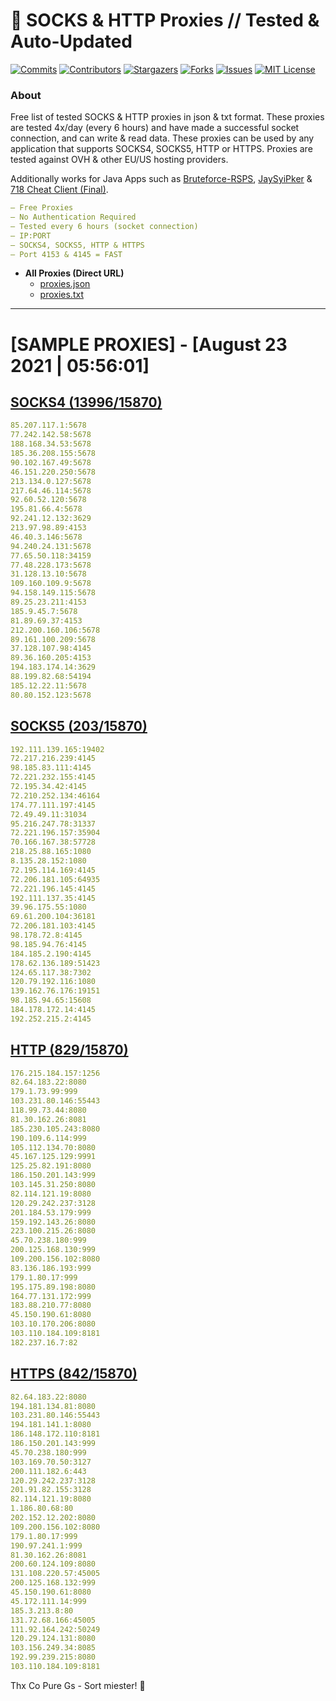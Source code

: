 <!-- MARKDOWN LINKS & IMAGES -->
<!-- https://www.markdownguide.org/basic-syntax/#reference-style-links -->
[contributors-shield]: https://img.shields.io/github/contributors/KaiBurton/free-proxies-autoupdated?style=for-the-badge
[contributors-url]: https://github.com/KaiBurton/free-proxies-autoupdated/graphs/contributors
[forks-shield]: https://img.shields.io/github/forks/KaiBurton/free-proxies-autoupdated?style=for-the-badge
[forks-url]: https://github.com/KaiBurton/free-proxies-autoupdated/network/members
[stars-shield]: https://img.shields.io/github/stars/KaiBurton/free-proxies-autoupdated?style=for-the-badge
[stars-url]: https://github.com/KaiBurton/free-proxies-autoupdated/stargazers
[issues-shield]: https://img.shields.io/github/issues/KaiBurton/free-proxies-autoupdated?style=for-the-badge
[issues-url]: https://github.com/KaiBurton/free-proxies-autoupdated/issues
[license-shield]: https://img.shields.io/github/license/KaiBurton/free-proxies-autoupdated?style=for-the-badge
[license-url]: https://github.com/KaiBurton/free-proxies-autoupdated/blob/main/LICENSE
[commit-shield]: https://img.shields.io/github/last-commit/KaiBurton/free-proxies-autoupdated?style=for-the-badge
[commit-url]: https://github.com/KaiBurton/free-proxies-autoupdated/commits/main

# 🎁 SOCKS & HTTP Proxies // Tested & Auto-Updated

[![Commits][commit-shield]][commit-url]
[![Contributors][contributors-shield]][contributors-url]
[![Stargazers][stars-shield]][stars-url]
[![Forks][forks-shield]][forks-url]
[![Issues][issues-shield]][issues-url]
[![MIT License][license-shield]][license-url]

### About
Free list of tested SOCKS & HTTP proxies in json & txt format. These proxies are tested 4x/day (every 6 hours) and have made a successful socket connection, and can write & read data. These proxies can be used by any application that supports SOCKS4, SOCKS5, HTTP or HTTPS. Proxies are tested against OVH & other EU/US hosting providers.

Additionally works for Java Apps such as [Bruteforce-RSPS](https://github.com/KaiBurton/Bruteforce-RSPS), [JaySyiPker](https://github.com/JayArrowz/JaySyiPker) & [718 Cheat Client (Final)](https://github.com/KaiBurton/718-Cheat-Client-Final). 

```yaml
— Free Proxies
— No Authentication Required
— Tested every 6 hours (socket connection)
— IP:PORT
— SOCKS4, SOCKS5, HTTP & HTTPS
— Port 4153 & 4145 = FAST
```

- **All Proxies (Direct URL)**
  - [proxies.json](https://raw.githubusercontent.com/KaiBurton/free-proxies-autoupdated/main/proxies.json)
  - [proxies.txt](https://raw.githubusercontent.com/KaiBurton/free-proxies-autoupdated/main/proxies.txt)

---

# [SAMPLE PROXIES] - [August 23 2021 | 05:56:01]

## [SOCKS4 (13996/15870)](https://raw.githubusercontent.com/KaiBurton/free-proxies-autoupdated/main/proxies-socks4.txt)
```yaml
85.207.117.1:5678
77.242.142.58:5678
188.168.34.53:5678
185.36.208.155:5678
90.102.167.49:5678
46.151.220.250:5678
213.134.0.127:5678
217.64.46.114:5678
92.60.52.120:5678
195.81.66.4:5678
92.241.12.132:3629
213.97.98.89:4153
46.40.3.146:5678
94.240.24.131:5678
77.65.50.118:34159
77.48.228.173:5678
31.128.13.10:5678
109.160.109.9:5678
94.158.149.115:5678
89.25.23.211:4153
185.9.45.7:5678
81.89.69.37:4153
212.200.160.106:5678
89.161.100.209:5678
37.128.107.98:4145
89.36.160.205:4153
194.183.174.14:3629
88.199.82.68:54194
185.12.22.11:5678
80.80.152.123:5678
```

## [SOCKS5 (203/15870)](https://raw.githubusercontent.com/KaiBurton/free-proxies-autoupdated/main/proxies-socks5.txt)
```yaml
192.111.139.165:19402
72.217.216.239:4145
98.185.83.111:4145
72.221.232.155:4145
72.195.34.42:4145
72.210.252.134:46164
174.77.111.197:4145
72.49.49.11:31034
95.216.247.78:31337
72.221.196.157:35904
70.166.167.38:57728
218.25.88.165:1080
8.135.28.152:1080
72.195.114.169:4145
72.206.181.105:64935
72.221.196.145:4145
192.111.137.35:4145
39.96.175.55:1080
69.61.200.104:36181
72.206.181.103:4145
98.178.72.8:4145
98.185.94.76:4145
184.185.2.190:4145
178.62.136.189:51423
124.65.117.38:7302
120.79.192.116:1080
139.162.76.176:19151
98.185.94.65:15608
184.178.172.14:4145
192.252.215.2:4145
```

## [HTTP (829/15870)](https://raw.githubusercontent.com/KaiBurton/free-proxies-autoupdated/main/proxies-http.txt)
```yaml
176.215.184.157:1256
82.64.183.22:8080
179.1.73.99:999
103.231.80.146:55443
118.99.73.44:8080
81.30.162.26:8081
185.230.105.243:8080
190.109.6.114:999
105.112.134.70:8080
45.167.125.129:9991
125.25.82.191:8080
186.150.201.143:999
103.145.31.250:8080
82.114.121.19:8080
120.29.242.237:3128
201.184.53.179:999
159.192.143.26:8080
223.100.215.26:8080
45.70.238.180:999
200.125.168.130:999
109.200.156.102:8080
83.136.186.193:999
179.1.80.17:999
195.175.89.198:8080
164.77.131.172:999
183.88.210.77:8080
45.150.190.61:8080
103.10.170.206:8080
103.110.184.109:8181
182.237.16.7:82
```

## [HTTPS (842/15870)](https://raw.githubusercontent.com/KaiBurton/free-proxies-autoupdated/main/proxies-https.txt)
```yaml
82.64.183.22:8080
194.181.134.81:8080
103.231.80.146:55443
194.181.141.1:8080
186.148.172.110:8181
186.150.201.143:999
45.70.238.180:999
103.169.70.50:3127
200.111.182.6:443
120.29.242.237:3128
201.91.82.155:3128
82.114.121.19:8080
1.186.80.68:80
202.152.12.202:8080
109.200.156.102:8080
179.1.80.17:999
190.97.241.1:999
81.30.162.26:8081
200.60.124.109:8080
131.108.220.57:45005
200.125.168.132:999
45.150.190.61:8080
45.172.111.14:999
185.3.213.8:80
131.72.68.166:45005
111.92.164.242:50249
120.29.124.131:8080
103.156.249.34:8085
192.99.239.215:8080
103.110.184.109:8181
```



Thx Co Pure Gs - Sort miester! 💟